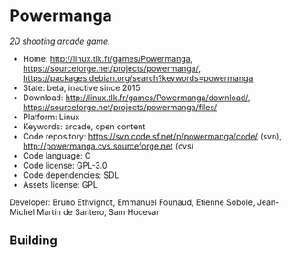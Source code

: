 # Powermanga

_2D shooting arcade game._

- Home: http://linux.tlk.fr/games/Powermanga, https://sourceforge.net/projects/powermanga/, https://packages.debian.org/search?keywords=powermanga
- State: beta, inactive since 2015
- Download: http://linux.tlk.fr/games/Powermanga/download/, https://sourceforge.net/projects/powermanga/files/
- Platform: Linux
- Keywords: arcade, open content
- Code repository: https://svn.code.sf.net/p/powermanga/code/ (svn), http://powermanga.cvs.sourceforge.net (cvs)
- Code language: C
- Code license: GPL-3.0
- Code dependencies: SDL
- Assets license: GPL

Developer: Bruno Ethvignot, Emmanuel Founaud, Etienne Sobole, Jean-Michel Martin de Santero, Sam Hocevar

## Building
